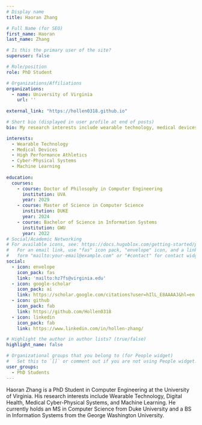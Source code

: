 ```yaml
---
# Display name
title: Haoran Zhang

# Full Name (for SEO)
first_name: Haoran
last_name: Zhang

# Is this the primary user of the site?
superuser: false

# Role/position
role: PhD Student

# Organizations/Affiliations
organizations:
  - name: University of Virginia
    url: ''
    
external_link: "https://hollen0318.github.io"

# Short bio (displayed in user profile at end of posts)
bio: My research interests include wearable technology, medical devices, high performance athletics, cyber-physical systems, and machine learning. 

interests:
  - Wearable Technology
  - Medical Devices
  - High Performance Athletics
  - Cyber-Physical Systems
  - Machine Learning
  
education:
  courses:
    - course: Doctor of Philosophy in Computer Engineering
      institution: UVA
      year: 2029
    - course: Master of Science in Computer Science
      institution: DUKE
      year: 2024
    - course: Bachelor of Science in Information Systems
      institution: GWU
      year: 2022
# Social/Academic Networking
# For available icons, see: https://docs.hugoblox.com/getting-started/page-builder/#icons
#   For an email link, use "fas" icon pack, "envelope" icon, and a link in the
#   form "mailto:your-email@example.com" or "#contact" for contact widget.
social:
  - icon: envelope
    icon_pack: fas
    link: 'mailto:hz7fs@virginia.edu'
  - icon: google-scholar
    icon_pack: ai
    link: https://scholar.google.com/citations?user=hIlL_E8AAAAJ&hl=en
  - icon: github
    icon_pack: fab
    link: https://github.com/Hollen0318
  - icon: linkedin
    icon_pack: fab
    link: https://www.linkedin.com/in/hollen-zhang/

# Highlight the author in author lists? (true/false)
highlight_name: false

# Organizational groups that you belong to (for People widget)
#   Set this to `[]` or comment out if you are not using People widget.
user_groups:
  - PhD Students
---
```


Haoran Zhang is a PhD Student in Computer Engineering at the University of Virginia. His research interests include Wearable Technology, Digital Health, Medical Cyber-Physical Systems, and Machine Learning. He currently holds an MS in Computer Science from Duke University and a BS in Information Systems from the George Washington University. 
